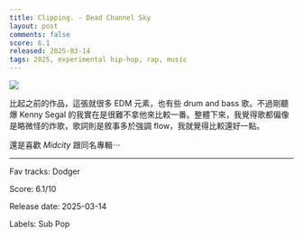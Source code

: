 ```yaml
---
title: Clipping. - Dead Channel Sky
layout: post
comments: false
score: 6.1
released: 2025-03-14
tags: 2025, experimental hip-hop, rap, music
---
```


![](https://i.discogs.com/fR7sQlLkPLDHsta3TrDNN2PO-fO4T_eSMiEdCpXEH1o/rs:fit/g:sm/q:90/h:600/w:600/czM6Ly9kaXNjb2dz/LWRhdGFiYXNlLWlt/YWdlcy9SLTMzMzk1/MjU1LTE3NDE4Njgx/NTUtNTYwOC5qcGVn.jpeg)

比起之前的作品，這張就很多 EDM 元素，也有些 drum and bass 歌。不過剛聽爆 Kenny Segal 的我實在是很難不拿他來比較一番。整體下來，我覺得歌都偏像是略微怪的炸歌，歌詞則是敘事多於強調 flow，我就覺得比較還好一點。

還是喜歡 _Midcity_ 跟同名專輯⋯

---

Fav tracks: Dodger

Score: 6.1/10

Release date: 2025-03-14

Labels: Sub Pop

